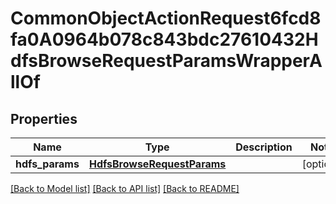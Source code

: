 # CommonObjectActionRequest6fcd8fa0A0964b078c843bdc27610432HdfsBrowseRequestParamsWrapperAllOf


## Properties
Name | Type | Description | Notes
------------ | ------------- | ------------- | -------------
**hdfs_params** | [**HdfsBrowseRequestParams**](HdfsBrowseRequestParams.md) |  | [optional] 

[[Back to Model list]](../README.md#documentation-for-models) [[Back to API list]](../README.md#documentation-for-api-endpoints) [[Back to README]](../README.md)


